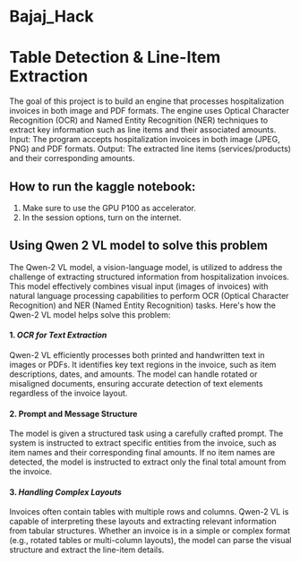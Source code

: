# Bajaj_Hack

# Table Detection & Line-Item Extraction
The goal of this project is to build an engine that processes hospitalization invoices in both image and PDF formats. The engine uses Optical Character Recognition (OCR) and Named Entity Recognition (NER) techniques to extract key information such as line items and their associated amounts. 
Input: The program accepts hospitalization invoices in both image (JPEG, PNG) and PDF formats.
Output: The extracted line items (services/products) and their corresponding amounts.

## How to run the kaggle notebook:

1. Make sure to use the GPU P100 as accelerator.
2. In the session options, turn on the internet.

## Using Qwen 2 VL model to solve this problem

The Qwen-2 VL model, a vision-language model, is utilized to address the challenge of extracting structured information from hospitalization invoices. This model effectively combines visual input (images of invoices) with natural language processing capabilities to perform OCR (Optical Character Recognition) and NER (Named Entity Recognition) tasks. Here's how the Qwen-2 VL model helps solve this problem:

#### 1. *OCR for Text Extraction*
Qwen-2 VL efficiently processes both printed and handwritten text in images or PDFs. It identifies key text regions in the invoice, such as item descriptions, dates, and amounts. The model can handle rotated or misaligned documents, ensuring accurate detection of text elements regardless of the invoice layout.


#### 2. Prompt and Message Structure
The model is given a structured task using a carefully crafted prompt. The system is instructed to extract specific entities from the invoice, such as item names and their corresponding final amounts. If no item names are detected, the model is instructed to extract only the final total amount from the invoice.

#### 3. *Handling Complex Layouts*
Invoices often contain tables with multiple rows and columns. Qwen-2 VL is capable of interpreting these layouts and extracting relevant information from tabular structures. Whether an invoice is in a simple or complex format (e.g., rotated tables or multi-column layouts), the model can parse the visual structure and extract the line-item details.
